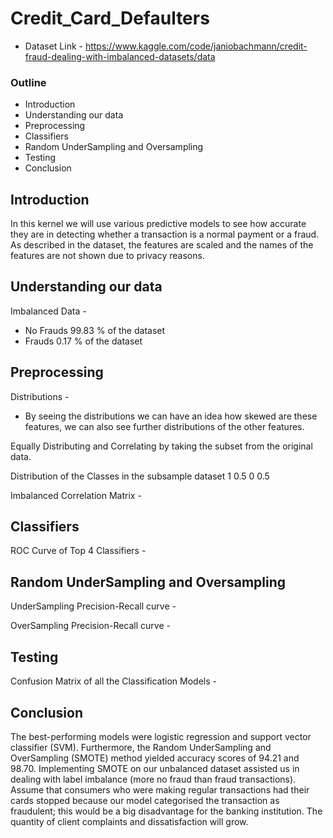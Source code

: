 # Credit_Card_Defaulters

- Dataset Link - https://www.kaggle.com/code/janiobachmann/credit-fraud-dealing-with-imbalanced-datasets/data


### Outline

- Introduction
- Understanding our data
- Preprocessing
- Classifiers
- Random UnderSampling and Oversampling
- Testing
- Conclusion



## Introduction

In this kernel we will use various predictive models to see how accurate they are in detecting whether a transaction is a normal payment or a fraud. As described in the dataset, the features are scaled and the names of the features are not shown due to privacy reasons. 


## Understanding our data

Imbalanced Data - 

- No Frauds 99.83 % of the dataset
- Frauds 0.17 % of the dataset


## Preprocessing

Distributions - 

- By seeing the distributions we can have an idea how skewed are these features, we can also see further distributions of the other features.


Equally Distributing and Correlating by taking the subset from the original data.


Distribution of the Classes in the subsample dataset
1    0.5
0    0.5


Imbalanced Correlation Matrix - 


## Classifiers

ROC Curve of Top 4 Classifiers - 



## Random UnderSampling and Oversampling

UnderSampling Precision-Recall curve - 

OverSampling Precision-Recall curve - 

## Testing

Confusion Matrix of all the Classification Models - 

## Conclusion

The best-performing models were logistic regression and support vector classifier (SVM). Furthermore, the Random UnderSampling and OverSampling (SMOTE) method yielded accuracy scores of 94.21 and 98.70. Implementing SMOTE on our unbalanced dataset assisted us in dealing with label imbalance (more no fraud than fraud transactions). Assume that consumers who were making regular transactions had their cards stopped because our model categorised the transaction as fraudulent; this would be a big disadvantage for the banking institution. The quantity of client complaints and dissatisfaction will grow.

